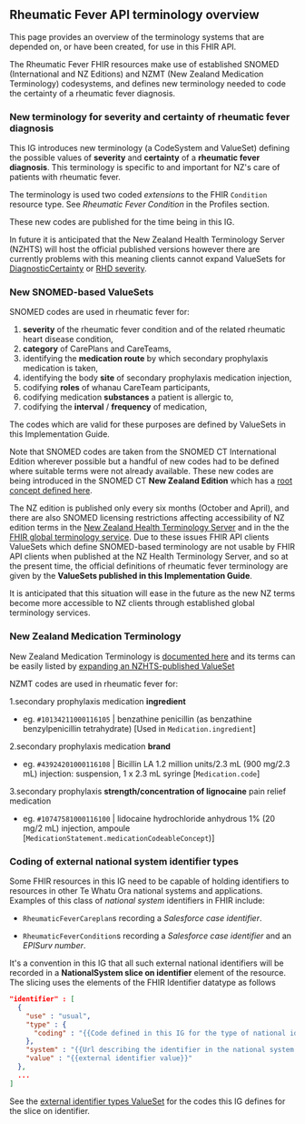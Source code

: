 ## Rheumatic Fever API terminology overview

This page provides an overview of the terminology systems that are depended on, or have been created, for use in this FHIR API.

The Rheumatic Fever FHIR resources make use of established SNOMED (International and NZ Editions) and NZMT (New Zealand Medication Terminology) codesystems, and defines new terminology needed to code the certainty of a rheumatic fever diagnosis.


### New terminology for severity and certainty of rheumatic fever diagnosis

This IG introduces new terminology (a CodeSystem and ValueSet) defining the possible values of **severity** and **certainty** of a **rheumatic fever diagnosis**.  This terminology is specific to and important for NZ's care of patients with rheumatic fever.

The terminology is used two coded *extensions* to the FHIR `Condition` resource type.  See *Rheumatic Fever Condition* in the Profiles section.

These new codes are published for the time being in this IG.

In future it is anticipated that the New Zealand Health Terminology Server (NZHTS) will host the official published versions however there are currently problems with this meaning clients cannot expand ValueSets for [DiagnosticCertainty](https://nzhts.digital.health.nz/fhir/ValueSet/$expand?url=https://nzhts.digital.health.nz/fhir/ValueSet/rheumatic-fever-Diagnostic-Certainty) or [RHD severity](https://nzhts.digital.health.nz/fhir/ValueSet/$expand?url=https://nzhts.digital.health.nz/fhir/ValueSet/rheumatic-fever-rheumatic-heart-disease-severity).

### New SNOMED-based ValueSets

SNOMED codes are used in rheumatic fever for:
<!-- markdownlint-disable MD037 -->
1. **severity** of the rheumatic fever condition and of the related rheumatic heart disease condition,
1. **category** of CarePlans and CareTeams,
1. identifying the **medication route** by which secondary prophylaxis medication is taken,
1. identifying the body **site** of secondary prophylaxis medication injection,
1. codifying **roles** of whanau CareTeam participants,
1. codifying medication **substances** a patient is allergic to,
1. codifying the **interval** / **frequency** of medication,

The codes which are valid for these purposes are defined by ValueSets in this Implementation Guide.  

Note that SNOMED codes are taken from the SNOMED CT International Edition wherever possible but a handful of new codes had to be defined where suitable terms were not already available.   These new codes are being introduced in the SNOMED CT **New Zealand Edition** which has a [root concept defined here](https://browser.ihtsdotools.org/?perspective=full&conceptId1=21000210109&edition=MAIN/SNOMEDCT-NZ/2023-10-01&release=&languages=en,mi).

The NZ edition is published only every six months (October and April), and there are also SNOMED licensing restrictions affecting accessibility of NZ edition terms in the [New Zealand Health Terminology Server](https://nzhts.digital.health.nz/fhir/ValueSet) and in the the [FHIR global terminology service](https://tx.fhir.org).  Due to these issues FHIR API clients ValueSets which define SNOMED-based terminology are not usable by FHIR API clients when published at the NZ Health Terminology Server, and so at the present time, the official definitions of rheumatic fever terminology are given by the **ValueSets published in this Implementation Guide**.  

It is anticipated that this situation will ease in the future as the new NZ terms become more accessible to NZ clients through established global terminology services.

### New Zealand Medication Terminology

New Zealand Medication Terminology is [documented here](https://view.nzmt.org.nz/) and its terms can be easily listed by [expanding an NZHTS-published ValueSet](https://nzhts.digital.health.nz/fhir/ValueSet/$expand?url=https://nzhts.digital.health.nz/fhir/ValueSet/rheumatic-fever-Diagnostic-Certainty)

NZMT codes are used in rheumatic fever for:

1.secondary prophylaxis medication **ingredient**

- eg. `#10134211000116105` | benzathine penicillin (as benzathine benzylpenicillin tetrahydrate) [Used in `Medication.ingredient`]

2.secondary prophylaxis medication **brand**

- eg. `#43924201000116108` | Bicillin LA 1.2 million units/2.3 mL (900 mg/2.3 mL) injection: suspension, 1 x 2.3 mL syringe [`Medication.code`]

3.secondary prophylaxis **strength/concentration of lignocaine** pain relief medication 

- eg. `#10747581000116100` | lidocaine hydrochloride anhydrous 1% (20 mg/2 mL) injection, ampoule [`MedicationStatement.medicationCodeableConcept`)]

### Coding of external national system identifier types

Some FHIR resources in this IG need to be capable of holding identifiers to resources in other Te Whatu Ora national systems and applications.  Examples of this class of *national system* identifiers in FHIR include:

- `RheumaticFeverCareplan`s recording a *Salesforce case identifier*.

- `RheumaticFeverCondition`s recording a *Salesforce case identifier* and an *EPISurv number*.

It's a convention in this IG that all such external national identifiers will be recorded in a **NationalSystem slice on identifier** element of the resource.  The slicing uses the elements of the FHIR Identifier datatype as follows

```json
"identifier" : [
  {
    "use" : "usual",
    "type" : {
      "coding" : "{{Code defined in this IG for the type of national identifier}}"
    },
    "system" : "{{Url describing the identifier in the national system specification",
    "value" : "{{external identifier value}}"
  },
  ...
]
```

See the [external identifier types ValueSet](ValueSet-external-system-identifier-type-code.html) for the codes this IG defines for the slice on identifier.
